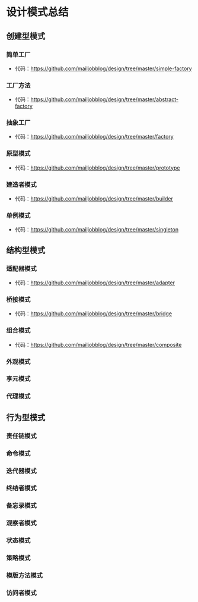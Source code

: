 # 设计模式总结

## 创建型模式

### 简单工厂

- 代码：https://github.com/mailjobblog/design/tree/master/simple-factory

### 工厂方法

- 代码：https://github.com/mailjobblog/design/tree/master/abstract-factory

### 抽象工厂

- 代码：https://github.com/mailjobblog/design/tree/master/factory

### 原型模式

- 代码：https://github.com/mailjobblog/design/tree/master/prototype

### 建造者模式

- 代码：https://github.com/mailjobblog/design/tree/master/builder

### 单例模式

- 代码：https://github.com/mailjobblog/design/tree/master/singleton

## 结构型模式

### 适配器模式

- 代码：https://github.com/mailjobblog/design/tree/master/adapter

### 桥接模式

- 代码：https://github.com/mailjobblog/design/tree/master/bridge

### 组合模式

- 代码：https://github.com/mailjobblog/design/tree/master/composite

### 外观模式

### 享元模式

### 代理模式

## 行为型模式

### 责任链模式

### 命令模式

### 迭代器模式

### 终结者模式

### 备忘录模式

### 观察者模式

### 状态模式

### 策略模式

### 模版方法模式

### 访问者模式

